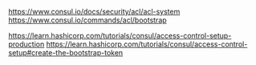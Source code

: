 https://www.consul.io/docs/security/acl/acl-system
https://www.consul.io/commands/acl/bootstrap

https://learn.hashicorp.com/tutorials/consul/access-control-setup-production
https://learn.hashicorp.com/tutorials/consul/access-control-setup#create-the-bootstrap-token